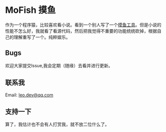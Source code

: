 # MoFish 摸鱼

作为一个程序猿，比较喜欢看小说。看到一个别人写了一个[摸鱼工具](https://github.com/cteamx/Thief)。但是小说的性能不怎么好，我就看了看源代码，然后把我觉得不重要的功能统统砍掉，根据自己的理解重写了一个。纯粹娱乐。

## Bugs

欢迎大家提交Issue,我会定期（随缘）去看并进行更新。

## 联系我

Email: leo.dev@qq.com

## 支持一下

算了，我估计也不会有人打赏我，就不放二位什么了。